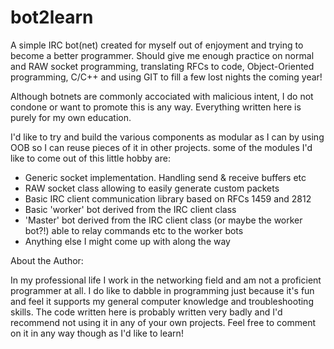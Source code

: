 bot2learn
=========

A simple IRC bot(net) created for myself out of enjoyment and trying to become a better programmer. Should give me enough practice on normal and RAW socket programming, translating RFCs to code, Object-Oriented programming, C/C++ and using GIT to fill a few lost nights the coming year!

Although botnets are commonly accociated with malicious intent, I do not condone or want to promote this is any way. Everything written here is purely for my own education. 

I'd like to try and build the various components as modular as I can by using OOB so I can reuse pieces of it in other projects. some of the modules I'd like to come out of this little hobby are:

- Generic socket implementation. Handling send & receive buffers etc
- RAW socket class allowing to easily generate custom packets
- Basic IRC client communication library based on RFCs 1459 and 2812 
- Basic 'worker' bot derived from the IRC client class
- 'Master' bot derived from the IRC client class (or maybe the worker bot?!) able to relay commands etc to the worker bots
- Anything else I might come up with along the way


About the Author:

In my professional life I work in the networking field and am not a proficient programmer at all. I do like to dabble in programming just because it's fun and feel it supports my general computer knowledge and troubleshooting skills. The code written here is probably written very badly and I'd  recommend not using it in any of your own projects. Feel free to comment on it in any way though as I'd like to learn!
